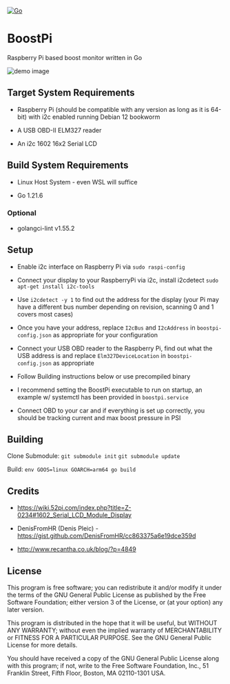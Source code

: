 [![Go](https://github.com/hamburgertrain/BoostPi/actions/workflows/go.yml/badge.svg)](https://github.com/hamburgertrain/BoostPi/actions/workflows/go.yml)

# BoostPi
Raspberry Pi based boost monitor written in Go

![demo image](https://github.com/hamburgertrain/BoostPi/blob/main/images/demo.jpg?raw=true)

## Target System Requirements
- Raspberry Pi (should be compatible with any version as long as it is 64-bit) with i2c enabled running Debian 12 bookworm

- A USB OBD-II ELM327 reader

- An i2c 1602 16x2 Serial LCD

## Build System Requirements
- Linux Host System - even WSL will suffice

- Go 1.21.6

### Optional
- golangci-lint v1.55.2

## Setup
- Enable i2c interface on Raspberry Pi via `sudo raspi-config`

- Connect your display to your RaspberryPi via i2c, install i2cdetect `sudo apt-get install i2c-tools`

- Use `i2cdetect -y 1` to find out the address for the display (your Pi may have a different bus number depending on revision, scanning 0 and 1 covers most cases)

- Once you have your address, replace `I2cBus` and `I2cAddress` in `boostpi-config.json` as appropriate for your configuration

- Connect your USB OBD reader to the Raspberry Pi, find out what the USB address is and replace `Elm327DeviceLocation` in `boostpi-config.json` as appropriate

- Follow Building instructions below or use precompiled binary

- I recommend setting the BoostPi executable to run on startup, an example w/ systemctl has been provided in `boostpi.service`

- Connect OBD to your car and if everything is set up correctly, you should be tracking current and max boost pressure in PSI

## Building
Clone Submodule:
`git submodule init`
`git submodule update`

Build:
`env GOOS=linux GOARCH=arm64 go build`

## Credits
- https://wiki.52pi.com/index.php?title=Z-0234#1602_Serial_LCD_Module_Display

- DenisFromHR (Denis Pleic) - https://gist.github.com/DenisFromHR/cc863375a6e19dce359d

- http://www.recantha.co.uk/blog/?p=4849

## License
This program is free software; you can redistribute it and/or modify it under the terms of the GNU General Public License as published by the Free Software Foundation; either version 3 of the License, or (at your option) any later version.

This program is distributed in the hope that it will be useful, but WITHOUT ANY WARRANTY; without even the implied warranty of MERCHANTABILITY or FITNESS FOR A PARTICULAR PURPOSE. See the GNU General Public License for more details.

You should have received a copy of the GNU General Public License along with this program; if not, write to the Free Software Foundation, Inc., 51 Franklin Street, Fifth Floor, Boston, MA 02110-1301 USA.